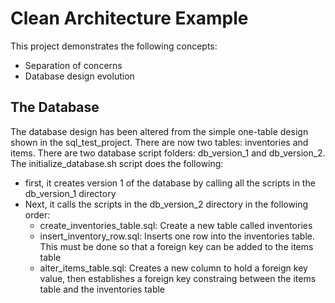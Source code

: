 # Clean Architecture Example

This project demonstrates the following concepts:
- Separation of concerns
- Database design evolution

## The Database
The database design has been altered from the simple one-table design shown in the sql_test_project. There are now two tables: inventories and items. There are two database script folders: db_version_1 and db_version_2. The initialize_database.sh script does the following:
-  first, it creates version 1 of the database by calling all the scripts in the db_version_1 directory
-  Next, it calls the scripts in the db_version_2 directory in the following order:
    - create_inventories_table.sql: Create a new table called inventories
    - insert_inventory_row.sql: Inserts one row into the inventories table. This must be done so that a foreign key can be added to the items table
    - alter_items_table.sql: Creates a new column to hold a foreign key value, then establishes a foreign key constraing between the items table and the inventories table

  
